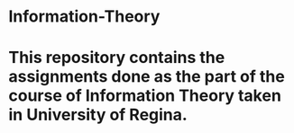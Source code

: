 # Information-Theory
# This repository contains the assignments done as the part of the course of Information Theory taken in University of Regina.
